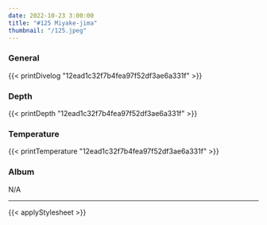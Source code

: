 ```yaml
---
date: 2022-10-23 3:00:00
title: "#125 Miyake-jima"
thumbnail: "/125.jpeg"
---
```


### General

{{< printDivelog "12ead1c32f7b4fea97f52df3ae6a331f" >}}

### Depth

{{< printDepth "12ead1c32f7b4fea97f52df3ae6a331f" >}}

### Temperature

{{< printTemperature "12ead1c32f7b4fea97f52df3ae6a331f" >}}

### Album

N/A

---

{{< applyStylesheet >}}

